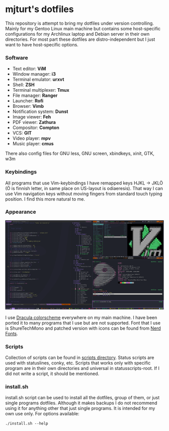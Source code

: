 # mjturt's dotfiles

This repository is attempt to bring my dotfiles under version controlling. Mainly for my Gentoo Linux main machine but contains some host-specific configurations for my Archlinux laptop and Debian server in their own directories. For most part these dotfiles are distro-independent but I just want to have host-specific options.

### Software

+ Text editor:          **ViM**
+ Window manager:       **i3**
+ Terminal emulator:    **urxvt**
+ Shell:                **ZSH**
+ Terminal multiplexer: **Tmux**
+ File manager:         **Ranger**
+ Launcher:             **Rofi**
+ Browser:              **Vimb**
+ Notification system:  **Dunst**
+ Image viewer:         **Feh**
+ PDF viewer:           **Zathura**
+ Compositor:           **Compton**
+ VCS:                  **GIT**
+ Video player:         **mpv**
+ Music player:         **cmus**

There also config files for GNU less, GNU screen, xbindkeys, xinit, GTK, w3m

### Keybindings

All programs that use Vim-keybindings I have remapped keys HJKL -> JKLÖ (Ö is finnish letter, in same place on US-layout is odiaeresis). That way I can use Vim navigation keys without moving fingers from standard touch typing position. I find this more natural to me.

### Appearance
![Screenshot](screenshots/screenshot.png?raw=true)

I use [Dracula colorscheme](https://github.com/dracula/dracula-theme) everywhere on my main machine. I have been ported it to many programs that I use but are not supported.
Font that I use is ShureTechMono and patched version with icons can be found from [Nerd Fonts](https://github.com/ryanoasis/nerd-fonts).

### Scripts

Collection of scripts can be found in [scripts directory](scripts). Status scripts are used with statuslines, conky, etc. Scripts that works only with specific program are in their own directories and universal in statusscripts-root. If I did not write a script, it should be mentioned.

### install.sh

install.sh script can be used to install all the dotfiles, group of them, or just single programs dotfiles. Although it makes backups I do not recommend using it for anything other that just single programs. It is intended for my own use only. For options available:
```
./install.sh --help
```
